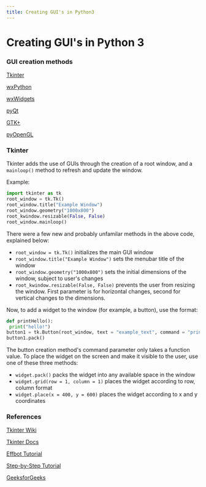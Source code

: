 ```yaml
---
title: Creating GUI's in Python3
---
```


# Creating GUI's in Python 3 
<!-- The article goes here, in GitHub-flavored Markdown. Feel free to add YouTube videos, images, and CodePen/JSBin embeds  -->
 ### GUI creation methods
 
 [Tkinter](https://docs.python.org/3/library/tk.html)
 
 [wxPython](https://wxpython.org/)
 
 [wxWidgets](https://www.wxwidgets.org/)
 
 [pyQt](https://riverbankcomputing.com/software/pyqt/intro)
 
 [GTK+](https://wiki.gnome.org/Projects/PyGObject)
 
 [pyOpenGL](http://pyopengl.sourceforge.net/)
 
 ### Tkinter
 Tkinter adds the use of GUIs through the creation of a root window, and a `mainloop()` method to refresh and update the window.
 
 Example:
 ```python
import tkinter as tk
 root_window = tk.Tk()
root_window.title("Example Window")
root_window.geometry("1000x800")
root_kwindow.resizable(False, False)
 root_window.mainloop()
```
 There were a few new and probably unfamilar methods in the above code, explained below:
 
 - `root_window = tk.Tk()` initializes the main GUI window
- `root_window.title("Example Window")` sets the menubar title of the window
- `root_window.geometry("1000x800")` sets the initial dimensions of the window, subject to user's changes
- `root_kwindow.resizable(False, False)` prevents the user from resizing the window. First parameter is for horizontal changes, second for vertical changes to the dimensions.

 Now, to add a widget to the window (for example, a button), use the format:
 ```python
def printHello():
  print("hello!")
 button1 = tk.Button(root_window, text = "example_text", command = "printHello")
button1.pack()
```

 The button creation method's command parameter only takes a function value. To place the widget on the screen and make it visible to the user, use one of these three methods:
 - `widget.pack()` packs the widget into any available space in the window
- `widget.grid(row = 1, column = 1)` places the widget according to row, column format
- `widget.place(x = 400, y = 600)` places the widget according to x and y coordinates

 ### References
 [Tkinter Wiki](https://wiki.python.org/moin/TkInter)
 
 [Tkinter Docs](https://docs.python.org/3/library/tkinter.html)
 
 [Effbot Tutorial](http://effbot.org/tkinterbook/tkinter-index.htm)
 
 [Step-by-Step Tutorial](https://www.tutorialspoint.com/python/python_gui_programming.htm)
 
 [GeeksforGeeks](https://www.geeksforgeeks.org/python-gui-tkinter/)
